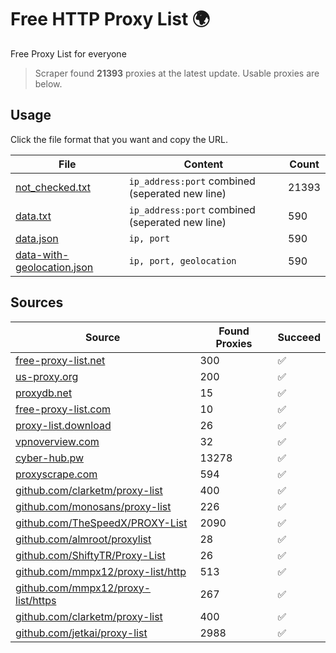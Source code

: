 
# Free HTTP Proxy List 🌍

Free Proxy List for everyone

> Scraper found **21393** proxies at the latest update. Usable proxies are below.

## Usage

Click the file format that you want and copy the URL.


|File|Content|Count|
|----|-------|-----|
|[not_checked.txt](https://raw.githubusercontent.com/yemixzy/proxy-list/main/proxy-list/not_checked.txt)|`ip_address:port` combined (seperated new line)|21393|
|[data.txt](https://raw.githubusercontent.com/yemixzy/proxy-list/main/proxy-list/data.txt)|`ip_address:port` combined (seperated new line)|590|
|[data.json](https://raw.githubusercontent.com/yemixzy/proxy-list/main/proxy-list/data.json)|`ip, port`|590|
|[data-with-geolocation.json](https://raw.githubusercontent.com/yemixzy/proxy-list/main/proxy-list/data-with-geolocation.json)|`ip, port, geolocation`|590|

## Sources

|Source|Found Proxies|Succeed|
|------|-------------|-------|
|[free-proxy-list.net](https://free-proxy-list.net)|300|✅|
|[us-proxy.org](https://www.us-proxy.org)|200|✅|
|[proxydb.net](http://proxydb.net)|15|✅|
|[free-proxy-list.com](https://free-proxy-list.com/?page=&port=&type%5B%5D=http&type%5B%5D=https&up_time=0&search=Search)|10|✅|
|[proxy-list.download](https://www.proxy-list.download/HTTP)|26|✅|
|[vpnoverview.com](https://vpnoverview.com/privacy/anonymous-browsing/free-proxy-servers)|32|✅|
|[cyber-hub.pw](https://cyber-hub.pw/statics/proxy.txt)|13278|✅|
|[proxyscrape.com](https://api.proxyscrape.com/v2/?request=displayproxies&protocol=http&timeout=10000&country=all&ssl=all&anonymity=all)|594|✅|
|[github.com/clarketm/proxy-list](https://raw.githubusercontent.com/clarketm/proxy-list/master/proxy-list-raw.txt)|400|✅|
|[github.com/monosans/proxy-list](https://raw.githubusercontent.com/monosans/proxy-list/main/proxies/http.txt)|226|✅|
|[github.com/TheSpeedX/PROXY-List](https://raw.githubusercontent.com/TheSpeedX/PROXY-List/master/http.txt)|2090|✅|
|[github.com/almroot/proxylist](https://raw.githubusercontent.com/almroot/proxylist/master/list.txt)|28|✅|
|[github.com/ShiftyTR/Proxy-List](https://raw.githubusercontent.com/ShiftyTR/Proxy-List/master/http.txt)|26|✅|
|[github.com/mmpx12/proxy-list/http](https://raw.githubusercontent.com/mmpx12/proxy-list/master/http.txt)|513|✅|
|[github.com/mmpx12/proxy-list/https](https://raw.githubusercontent.com/mmpx12/proxy-list/master/https.txt)|267|✅|
|[github.com/clarketm/proxy-list](https://raw.githubusercontent.com/clarketm/proxy-list/master/proxy-list-raw.txt)|400|✅|
|[github.com/jetkai/proxy-list](https://raw.githubusercontent.com/jetkai/proxy-list/main/online-proxies/txt/proxies.txt)|2988|✅|


